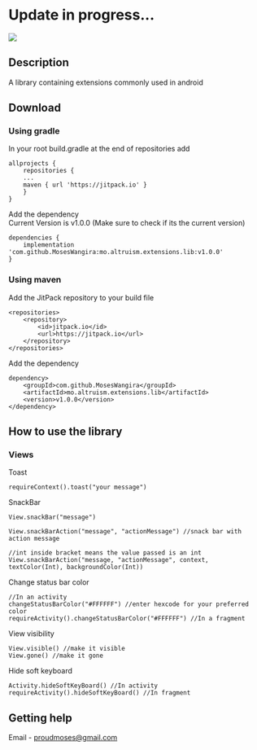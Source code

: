 # Update in progress...
[![](https://jitpack.io/v/MosesWangira/mo.altruism.extensions.lib.svg)](https://jitpack.io/#MosesWangira/mo.altruism.extensions.lib)


## Description
A library containing extensions commonly used in android

## Download 

### Using gradle
In your root build.gradle at the end of repositories add
```
allprojects {
 	repositories {
	...
	maven { url 'https://jitpack.io' }
	}
}
```

Add the dependency<br/>
Current Version is v1.0.0 (Make sure to check if its the current version)

```
dependencies {
    implementation 'com.github.MosesWangira:mo.altruism.extensions.lib:v1.0.0'
}
```

### Using maven
Add the JitPack repository to your build file

```
<repositories>
	<repository>
		<id>jitpack.io</id>
		<url>https://jitpack.io</url>
	</repository>
</repositories>
```

Add the dependency

```
dependency>
	<groupId>com.github.MosesWangira</groupId>
	<artifactId>mo.altruism.extensions.lib</artifactId>
	<version>v1.0.0</version>
</dependency>
```

## How to use the library
### Views
Toast
```
requireContext().toast("your message")
```
SnackBar 
```
View.snackBar("message")

View.snackBarAction("message", "actionMessage") //snack bar with action message

//int inside bracket means the value passed is an int
View.snackBarAction("message, "actionMessage", context, textColor(Int), backgroundColor(Int)) 
```
Change status bar color
```
//In an activity
changeStatusBarColor("#FFFFFF") //enter hexcode for your preferred color
requireActivity().changeStatusBarColor("#FFFFFF") //In a fragment
```
View visibility
```
View.visible() //make it visible
View.gone() //make it gone
```
Hide soft keyboard
```
Activity.hideSoftKeyBoard() //In activity
requireActivity().hideSoftKeyBoard() //In fragment
```


## Getting help
Email - <a href ="">proudmoses@gmail.com</a>
